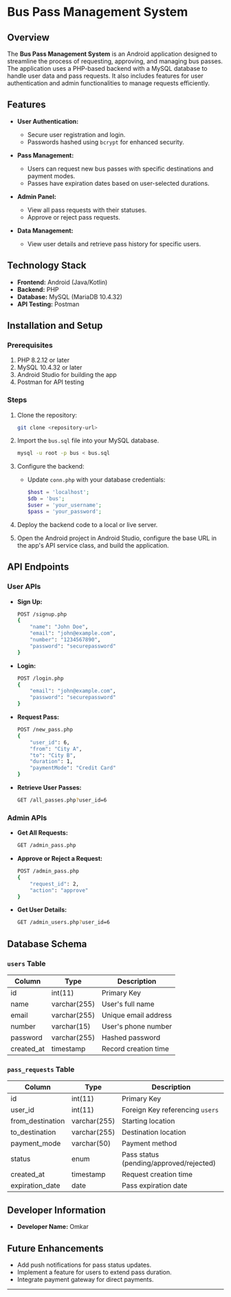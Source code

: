 # Bus Pass Management System

## Overview
The **Bus Pass Management System** is an Android application designed to streamline the process of requesting, approving, and managing bus passes. The application uses a PHP-based backend with a MySQL database to handle user data and pass requests. It also includes features for user authentication and admin functionalities to manage requests efficiently.

## Features
- **User Authentication:**
  - Secure user registration and login.
  - Passwords hashed using `bcrypt` for enhanced security.

- **Pass Management:**
  - Users can request new bus passes with specific destinations and payment modes.
  - Passes have expiration dates based on user-selected durations.

- **Admin Panel:**
  - View all pass requests with their statuses.
  - Approve or reject pass requests.

- **Data Management:**
  - View user details and retrieve pass history for specific users.

## Technology Stack
- **Frontend:** Android (Java/Kotlin)
- **Backend:** PHP
- **Database:** MySQL (MariaDB 10.4.32)
- **API Testing:** Postman

## Installation and Setup
### Prerequisites
1. PHP 8.2.12 or later
2. MySQL 10.4.32 or later
3. Android Studio for building the app
4. Postman for API testing

### Steps
1. Clone the repository:
   ```bash
   git clone <repository-url>
   ```

2. Import the `bus.sql` file into your MySQL database.
   ```bash
   mysql -u root -p bus < bus.sql
   ```

3. Configure the backend:
   - Update `conn.php` with your database credentials:
     ```php
     $host = 'localhost';
     $db = 'bus';
     $user = 'your_username';
     $pass = 'your_password';
     ```

4. Deploy the backend code to a local or live server.

5. Open the Android project in Android Studio, configure the base URL in the app's API service class, and build the application.

## API Endpoints
### User APIs
- **Sign Up:**
  ```bash
  POST /signup.php
  {
      "name": "John Doe",
      "email": "john@example.com",
      "number": "1234567890",
      "password": "securepassword"
  }
  ```

- **Login:**
  ```bash
  POST /login.php
  {
      "email": "john@example.com",
      "password": "securepassword"
  }
  ```

- **Request Pass:**
  ```bash
  POST /new_pass.php
  {
      "user_id": 6,
      "from": "City A",
      "to": "City B",
      "duration": 1,
      "paymentMode": "Credit Card"
  }
  ```

- **Retrieve User Passes:**
  ```bash
  GET /all_passes.php?user_id=6
  ```

### Admin APIs
- **Get All Requests:**
  ```bash
  GET /admin_pass.php
  ```

- **Approve or Reject a Request:**
  ```bash
  POST /admin_pass.php
  {
      "request_id": 2,
      "action": "approve"
  }
  ```

- **Get User Details:**
  ```bash
  GET /admin_users.php?user_id=6
  ```

## Database Schema
### `users` Table
| Column     | Type        | Description           |
|------------|-------------|-----------------------|
| id         | int(11)     | Primary Key           |
| name       | varchar(255)| User's full name      |
| email      | varchar(255)| Unique email address  |
| number     | varchar(15) | User's phone number   |
| password   | varchar(255)| Hashed password       |
| created_at | timestamp   | Record creation time  |

### `pass_requests` Table
| Column          | Type        | Description                     |
|-----------------|-------------|---------------------------------|
| id              | int(11)     | Primary Key                     |
| user_id         | int(11)     | Foreign Key referencing `users` |
| from_destination| varchar(255)| Starting location               |
| to_destination  | varchar(255)| Destination location            |
| payment_mode    | varchar(50) | Payment method                  |
| status          | enum        | Pass status (pending/approved/rejected) |
| created_at      | timestamp   | Request creation time           |
| expiration_date | date        | Pass expiration date            |

## Developer Information
- **Developer Name:** Omkar

## Future Enhancements
- Add push notifications for pass status updates.
- Implement a feature for users to extend pass duration.
- Integrate payment gateway for direct payments.

---
